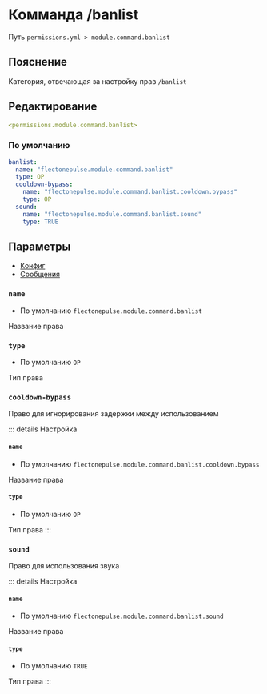 # Комманда /banlist
Путь `permissions.yml > module.command.banlist`

## Пояснение
Категория, отвечающая за настройку прав `/banlist`

## Редактирование
```yaml
<permissions.module.command.banlist>
```

### По умолчанию
```yaml
banlist:
  name: "flectonepulse.module.command.banlist"
  type: OP
  cooldown-bypass:
    name: "flectonepulse.module.command.banlist.cooldown.bypass"
    type: OP
  sound:
    name: "flectonepulse.module.command.banlist.sound"
    type: TRUE
```

## Параметры

- [Конфиг](/ru/config/module/command/banlist/)
- [Сообщения](/ru/messages/ru_ru/module/command/banlist/)

### `name`
- По умолчанию `flectonepulse.module.command.banlist`

Название права

### `type`
- По умолчанию `OP`

Тип права

### `cooldown-bypass`

Право для игнорирования задержки между использованием

::: details Настройка
#### `name`
- По умолчанию `flectonepulse.module.command.banlist.cooldown.bypass`

Название права

#### `type`
- По умолчанию `OP`

Тип права
:::

### `sound`

Право для использования звука

::: details Настройка
#### `name`
- По умолчанию `flectonepulse.module.command.banlist.sound`

Название права

#### `type`
- По умолчанию `TRUE`

Тип права
:::

<!--@include: @/ru/parts/permission.md-->

